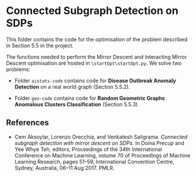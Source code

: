 # Connected Subgraph Detection on SDPs
This folder contains the code for the optimisation of the problem described in Section 5.5 in the project.

The functions needed to perform the Mirror Descent and Interacting Mirror Descent optimisation are hosted in ``\startOpt\startOpt.py``. We solve two problems:

* Folder ``aistats-code`` contains code for **Disease Outbreak Anomaly Detection** on a real world graph (Section 5.5.2).

* Folder ``geo-code`` contains code for **Random Geometric Graphs Anomalous Clusters Classification** (Section 5.5.3).

## References

* Cem Aksoylar, Lorenzo Orecchia, and Venkatesh Saligrama. *Connected subgraph
detection with mirror descent on SDPs*. In Doina Precup and Yee Whye Teh,
editors, Proceedings of the 34th International Conference on Machine Learning,
volume 70 of Proceedings of Machine Learning Research, pages 51–59, International Convention Centre, Sydney, Australia, 06–11 Aug 2017. PMLR.
